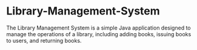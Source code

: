 # Library-Management-System
The Library Management System is a simple Java application designed to manage the operations of a library, including adding books, issuing books to users, and returning books.
